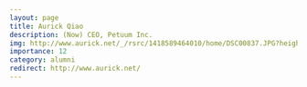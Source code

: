 ```yaml
---
layout: page
title: Aurick Qiao
description: (Now) CEO, Petuum Inc.
img: http://www.aurick.net/_/rsrc/1418589464010/home/DSC00837.JPG?height=200&width=149
importance: 12
category: alumni
redirect: http://www.aurick.net/
---
```


